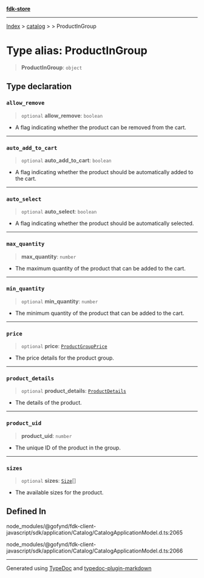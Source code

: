 [**fdk-store**](../../../README.md)
***

[Index](../../../API.md) > [catalog](../../README.md) > [<internal>](../README.md) > ProductInGroup

# Type alias: ProductInGroup

> **ProductInGroup**: `object`

## Type declaration

### `allow_remove`

> `optional` **allow\_remove**: `boolean`

- A flag indicating whether the product
can be removed from the cart.

***

### `auto_add_to_cart`

> `optional` **auto\_add\_to\_cart**: `boolean`

- A flag indicating whether the
product should be automatically added to the cart.

***

### `auto_select`

> `optional` **auto\_select**: `boolean`

- A flag indicating whether the product
should be automatically selected.

***

### `max_quantity`

> **max\_quantity**: `number`

- The maximum quantity of the product that
can be added to the cart.

***

### `min_quantity`

> `optional` **min\_quantity**: `number`

- The minimum quantity of the product that
can be added to the cart.

***

### `price`

> `optional` **price**: [`ProductGroupPrice`](type-alias.ProductGroupPrice.md)

- The price details for the product group.

***

### `product_details`

> `optional` **product\_details**: [`ProductDetails`](type-alias.ProductDetails.md)

- The details of the product.

***

### `product_uid`

> **product\_uid**: `number`

- The unique ID of the product in the group.

***

### `sizes`

> `optional` **sizes**: [`Size`](type-alias.Size.md)[]

- The available sizes for the product.

## Defined In

node\_modules/@gofynd/fdk-client-javascript/sdk/application/Catalog/CatalogApplicationModel.d.ts:2065

node\_modules/@gofynd/fdk-client-javascript/sdk/application/Catalog/CatalogApplicationModel.d.ts:2066

***
Generated using [TypeDoc](https://typedoc.org/) and [typedoc-plugin-markdown](https://www.npmjs.com/package/typedoc-plugin-markdown)
